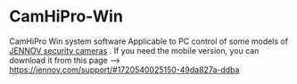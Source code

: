 # CamHiPro-Win
CamHiPro Win system software
Applicable to PC control of some models of <a href=
"https://jennovshop.com" >JENNOV security cameras</a> . If you need the mobile version, you can download it from this page --> <a href="https://jennov.com/support/#1720540025150-49da827a-ddba">https://jennov.com/support/#1720540025150-49da827a-ddba</a>
